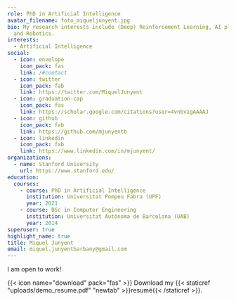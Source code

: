 ```yaml
---
role: PhD in Artificial Intelligence
avatar_filename: foto_miqueljunyent.jpg
bio: My research interests include (Deep) Reinforcement Learning, AI planning
  and Robotics.
interests:
  - Artificial Intelligence
social:
  - icon: envelope
    icon_pack: fas
    link: /#contact
  - icon: twitter
    icon_pack: fab
    link: https://twitter.com/MiquelJunyent
  - icon: graduation-cap
    icon_pack: fas
    link: https://scholar.google.com/citations?user=4vnbv1gAAAAJ
  - icon: github
    icon_pack: fab
    link: https://github.com/mjunyentb
  - icon: linkedin
    icon_pack: fab
    link: https://www.linkedin.com/in/mjunyent/
organizations:
  - name: Stanford University
    url: https://www.stanford.edu/
education:
  courses:
    - course: PhD in Artificial Intelligence
      institution: Universitat Pompeu Fabra (UPF)
      year: 2021
    - course: BSc in Computer Engineering
      institution: Universitat Autònoma de Barcelona (UAB)
      year: 2014
superuser: true
highlight_name: true
title: Miquel Junyent
email: miquel.junyentbarbany@gmail.com
---
```

I am open to work!

{{< icon name="download" pack="fas" >}} Download my {{< staticref "uploads/demo_resume.pdf" "newtab" >}}resumé{{< /staticref >}}.